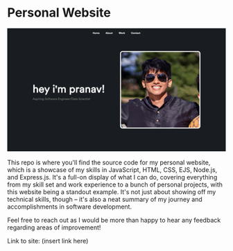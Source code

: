 # Personal Website

![Alt text](image.png)

This repo is where you'll find the source code for my personal website, which is a showcase of my skills in JavaScript, HTML, CSS, EJS, Node.js, and Express.js. It's a full-on display of what I can do, covering everything from my skill set and work experience to a bunch of personal projects, with this website being a standout example. It's not just about showing off my technical skills, though – it's also a neat summary of my journey and accomplishments in software development.

Feel free to reach out as I would be more than happy to hear any feedback regarding areas of improvement!

Link to site: (insert link here)
